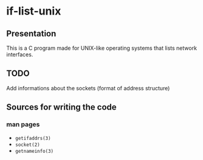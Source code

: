 # if-list-unix

## Presentation

This is a C program made for UNIX-like operating systems that lists network interfaces.

## TODO

Add informations about the sockets (format of address structure)

## Sources for writing the code

### man pages

- `getifaddrs(3)`
- `socket(2)`
- `getnameinfo(3)`

